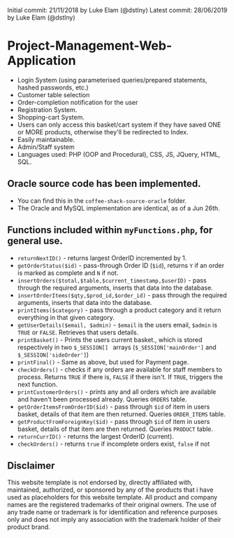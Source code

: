 Initial commit: 21/11/2018 by Luke Elam (@dstlny)
Latest commit: 28/06/2019 by Luke Elam (@dstlny)

# Project-Management-Web-Application
- Login System (using parameterised queries/prepared statements, hashed passwords, etc.)
- Customer table selection
- Order-completion notification for the user
- Registration System.
- Shopping-cart System.
- Users can only access this basket/cart system if they have saved ONE or MORE products, otherwise they'll be redirected to Index.
- Easily maintainable.
- Admin/Staff system
- Languages used: PHP (OOP and Procedural), CSS, JS, JQuery, HTML, SQL.

## **Oracle source code has been implemented.**
- You can find this in the `coffee-shack-source-oracle` folder.
- The Oracle and MySQL implementation are identical, as of a Jun 26th.

## Functions included within `myFunctions.php`, for general use.
  - `returnNextID()` - returns largest OrderID incremented by 1.
  - `getOrderStatus($id)` - pass-through Order ID (`$id`), returns `Y` if an order is marked as complete and `N` if not.
  - `insertOrders($total,$table,$current_timestamp,$userID)` - pass through the required arguments, inserts that data into the database.
  - `insertOrderItems($qty,$prod_id,$order_id)` - pass through the required arguments, inserts that data into the database.
  - `printItems($category)` - pass through a product category and it return everything in that given category.
  - `getUserDetails($email, $admin)` - `$email` is the users email, `$admin` is `TRUE` or `FALSE`. Retrieves that users details.
  - `printBasket()` - Prints the users current basket., which is stored respectively in two `$_SESSION[] ` arrays (`$_SESSION['mainOrder']` and `$_SESSION['sideOrder']`)
  - `printFinal()` - Same as above, but used for Payment page.
  - `checkOrders()` - checks if any orders are available for staff members to process. Returns `TRUE` if there is, `FALSE` if there isn't. If `TRUE`, triggers the next function.
  - `printCustomerOrders()` - prints any and all orders which are available and haven't been processed already. Queries `ORDERS` table.
  - `getOrderItemsFromOrderID($id)` - pass through `$id` of item in users basket, details of that item are then returned. Queries `ORDER_ITEMS` table.
  - `getProductFromForeignKey($id)` - pass through `$id` of item in users basket, details of that item are then returned. Queries `PRODUCT` table.
  - `returnCurrID()` - returns the largest OrderID (current).
  - `checkOrders()` - returns `true` if incomplete orders exist, `false` if not

## Disclaimer 
This website template is not endorsed by, directly affiliated with, maintained, authorized, or sponsored by any of the products that i have used as placeholders for this website template. All product and company names are the registered trademarks of their original owners. The use of any trade name or trademark is for identification and reference purposes only and does not imply any association with the trademark holder of their product brand. 
